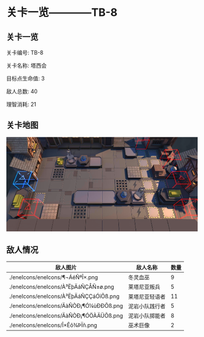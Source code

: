 # 关卡一览————TB-8


## 关卡一览

关卡编号: TB-8

关卡名称: 塔西会

目标点生命值: 3

敌人总数: 40

理智消耗: 21


## 关卡地图
![TB-8](./oprMap/TB-8.png)

## 敌人情况

| 敌人图片 | 敌人名称 | 数量  |
|---------|-----|-----|
| ./eneIcons/eneIcons/¶¬ÁéÑªÎ×.png| 冬灵血巫  |   9  |
| ./eneIcons/eneIcons/À³ËþÄáÑÇÅÑ±ø.png| 莱塔尼亚叛兵  |   5  |
| ./eneIcons/eneIcons/À³ËþÄáÑÇÇáÓïÕß.png| 莱塔尼亚轻语者  |   11  |
| ./eneIcons/eneIcons/ÄàÑÒÐ¡¶Ó¼ùÐÐÕß.png| 泥岩小队践行者  |   5  |
| ./eneIcons/eneIcons/ÄàÑÒÐ¡¶ÓÖÀÄÜÕß.png| 泥岩小队掷能者  |   8  |
| ./eneIcons/eneIcons/Î×Êõ¾ÞÏñ.png| 巫术巨像  |   2  |
